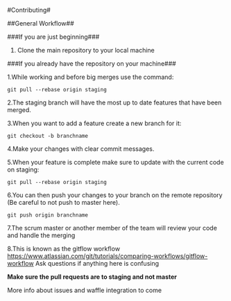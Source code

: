 #Contributing#

##General Workflow##

###If you are just beginning###

1. Clone the main repository to your local machine

###If you already have the repository on your machine###

1.While working and before big merges use the command:

    git pull --rebase origin staging 

2.The staging branch will have the most up to date features that have been merged.

3.When you want to add a feature create a new branch for it:

    git checkout -b branchname

4.Make your changes with clear commit messages.

5.When your feature is complete make sure to update with the current code on staging:

    git pull --rebase origin staging

6.You can then push your changes to your branch on the remote repository (Be careful to not push to master here).

    git push origin branchname


7.The scrum master or another member of the team will review your code and handle the merging

8.This is known as the gitflow workflow https://www.atlassian.com/git/tutorials/comparing-workflows/gitflow-workflow 
Ask questions if anything here is confusing

**Make sure the pull requests are to staging and not master**

More info about issues and waffle integration to come
